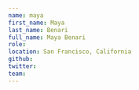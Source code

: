 ```yaml
---
name: maya
first_name: Maya
last_name: Benari
full_name: Maya Benari
role:
location: San Francisco, California
github:
twitter:
team:
---
```

